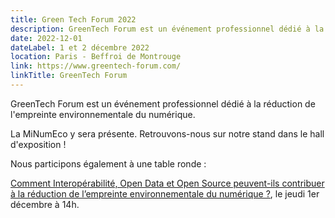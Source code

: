 ```yaml
---
title: Green Tech Forum 2022
description: GreenTech Forum est un événement professionnel dédié à la réduction de l'empreinte environnementale du numérique.
date: 2022-12-01
dateLabel: 1 et 2 décembre 2022
location: Paris - Beffroi de Montrouge
link: https://www.greentech-forum.com/
linkTitle: GreenTech Forum
---
```


GreenTech Forum est un événement professionnel dédié à la réduction de l'empreinte environnementale du numérique.

La MiNumEco y sera présente. Retrouvons-nous sur notre stand dans le hall d'exposition !

Nous participons également à une table ronde :

[Comment Interopérabilité, Open Data et Open Source peuvent-ils contribuer à la réduction de l’empreinte environnementale du numérique ?](https://www.greentech-forum.com/conferences/comment-interoperabilite-open-data-et-open-source-peuvent-ils-contribuer-a-la-reduction-de-lempreinte-environnementale-du-numerique), le jeudi 1er décembre à 14h.

